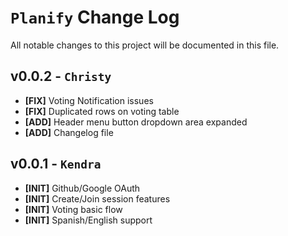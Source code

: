 # `Planify` Change Log 

All notable changes to this project will be documented in this file.

## v0.0.2 - `Christy`

- **[FIX]** Voting Notification issues
- **[FIX]** Duplicated rows on voting table
- **[ADD]** Header menu button dropdown area expanded
- **[ADD]** Changelog file

## v0.0.1 - `Kendra`

- **[INIT]** Github/Google OAuth
- **[INIT]** Create/Join session features
- **[INIT]** Voting basic flow
- **[INIT]** Spanish/English support